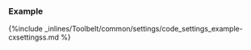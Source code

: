 <!-- usedin: [ _legacy_docker/Toolbelt] - post: -->


### Example

{%include _inlines/Toolbelt/common/settings/code_settings_example-cxsettingss.md %}
